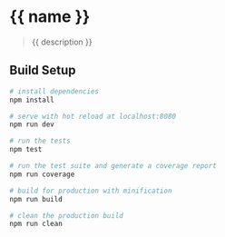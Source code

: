 # {{ name }}

> {{ description }}

## Build Setup

``` bash
# install dependencies
npm install

# serve with hot reload at localhost:8080
npm run dev

# run the tests
npm test

# run the test suite and generate a coverage report
npm run coverage

# build for production with minification
npm run build

# clean the production build
npm run clean
```
